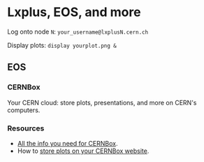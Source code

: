 # Lxplus, EOS, and more

Log onto node `N`: `your_username@lxplusN.cern.ch`

Display plots: `display yourplot.png &`

## EOS

### CERNBox

Your CERN cloud:
store plots, presentations, and more on CERN's computers.

### Resources

- [All the info you need for CERNBox](https://cernbox-manual.web.cern.ch/cernbox-manual/en/).
- How to [store plots on your CERNBox website](https://cernbox-manual.web.cern.ch/cernbox-manual/en/web/personal_website_content.html).
